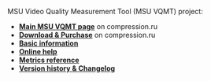 MSU Video Quality Measurement Tool (MSU VQMT) project:
* [**Main MSU VQMT page**](https://compression.ru/vqmt) on compression.ru
* [**Download & Purchase**](https://compression.ru/vqmt-pro) on compression.ru
* [**Basic information**](/vqmt/basic)
* [**Online help**](/vqmt/vqmt-doc-toc)
* [**Metrics reference**](/vqmt/metrics)
* [**Version history & Changelog**](/vqmt/changelog)

